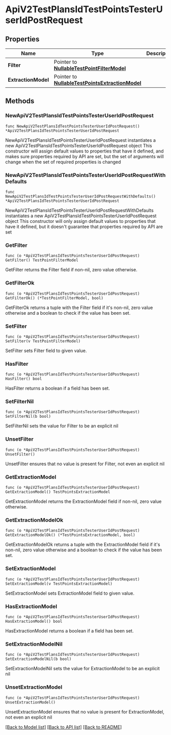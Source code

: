 # ApiV2TestPlansIdTestPointsTesterUserIdPostRequest

## Properties

Name | Type | Description | Notes
------------ | ------------- | ------------- | -------------
**Filter** | Pointer to [**NullableTestPointFilterModel**](TestPointFilterModel.md) |  | [optional] 
**ExtractionModel** | Pointer to [**NullableTestPointsExtractionModel**](TestPointsExtractionModel.md) |  | [optional] 

## Methods

### NewApiV2TestPlansIdTestPointsTesterUserIdPostRequest

`func NewApiV2TestPlansIdTestPointsTesterUserIdPostRequest() *ApiV2TestPlansIdTestPointsTesterUserIdPostRequest`

NewApiV2TestPlansIdTestPointsTesterUserIdPostRequest instantiates a new ApiV2TestPlansIdTestPointsTesterUserIdPostRequest object
This constructor will assign default values to properties that have it defined,
and makes sure properties required by API are set, but the set of arguments
will change when the set of required properties is changed

### NewApiV2TestPlansIdTestPointsTesterUserIdPostRequestWithDefaults

`func NewApiV2TestPlansIdTestPointsTesterUserIdPostRequestWithDefaults() *ApiV2TestPlansIdTestPointsTesterUserIdPostRequest`

NewApiV2TestPlansIdTestPointsTesterUserIdPostRequestWithDefaults instantiates a new ApiV2TestPlansIdTestPointsTesterUserIdPostRequest object
This constructor will only assign default values to properties that have it defined,
but it doesn't guarantee that properties required by API are set

### GetFilter

`func (o *ApiV2TestPlansIdTestPointsTesterUserIdPostRequest) GetFilter() TestPointFilterModel`

GetFilter returns the Filter field if non-nil, zero value otherwise.

### GetFilterOk

`func (o *ApiV2TestPlansIdTestPointsTesterUserIdPostRequest) GetFilterOk() (*TestPointFilterModel, bool)`

GetFilterOk returns a tuple with the Filter field if it's non-nil, zero value otherwise
and a boolean to check if the value has been set.

### SetFilter

`func (o *ApiV2TestPlansIdTestPointsTesterUserIdPostRequest) SetFilter(v TestPointFilterModel)`

SetFilter sets Filter field to given value.

### HasFilter

`func (o *ApiV2TestPlansIdTestPointsTesterUserIdPostRequest) HasFilter() bool`

HasFilter returns a boolean if a field has been set.

### SetFilterNil

`func (o *ApiV2TestPlansIdTestPointsTesterUserIdPostRequest) SetFilterNil(b bool)`

 SetFilterNil sets the value for Filter to be an explicit nil

### UnsetFilter
`func (o *ApiV2TestPlansIdTestPointsTesterUserIdPostRequest) UnsetFilter()`

UnsetFilter ensures that no value is present for Filter, not even an explicit nil
### GetExtractionModel

`func (o *ApiV2TestPlansIdTestPointsTesterUserIdPostRequest) GetExtractionModel() TestPointsExtractionModel`

GetExtractionModel returns the ExtractionModel field if non-nil, zero value otherwise.

### GetExtractionModelOk

`func (o *ApiV2TestPlansIdTestPointsTesterUserIdPostRequest) GetExtractionModelOk() (*TestPointsExtractionModel, bool)`

GetExtractionModelOk returns a tuple with the ExtractionModel field if it's non-nil, zero value otherwise
and a boolean to check if the value has been set.

### SetExtractionModel

`func (o *ApiV2TestPlansIdTestPointsTesterUserIdPostRequest) SetExtractionModel(v TestPointsExtractionModel)`

SetExtractionModel sets ExtractionModel field to given value.

### HasExtractionModel

`func (o *ApiV2TestPlansIdTestPointsTesterUserIdPostRequest) HasExtractionModel() bool`

HasExtractionModel returns a boolean if a field has been set.

### SetExtractionModelNil

`func (o *ApiV2TestPlansIdTestPointsTesterUserIdPostRequest) SetExtractionModelNil(b bool)`

 SetExtractionModelNil sets the value for ExtractionModel to be an explicit nil

### UnsetExtractionModel
`func (o *ApiV2TestPlansIdTestPointsTesterUserIdPostRequest) UnsetExtractionModel()`

UnsetExtractionModel ensures that no value is present for ExtractionModel, not even an explicit nil

[[Back to Model list]](../README.md#documentation-for-models) [[Back to API list]](../README.md#documentation-for-api-endpoints) [[Back to README]](../README.md)


